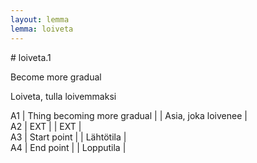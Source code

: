```yaml
---
layout: lemma
lemma: loiveta
---
```


<div class="sense">
# <span class="sensename">loiveta.1</span>

<span class="description">Become more gradual</span>

<span class="description">Loiveta, tulla loivemmaksi</span>

A1 | Thing becoming more gradual |   | Asia, joka loivenee |  
A2 | EXT |   | EXT |  
A3 | Start point |   | Lähtötila |  
A4 | End point |   | Lopputila |  

</div>

